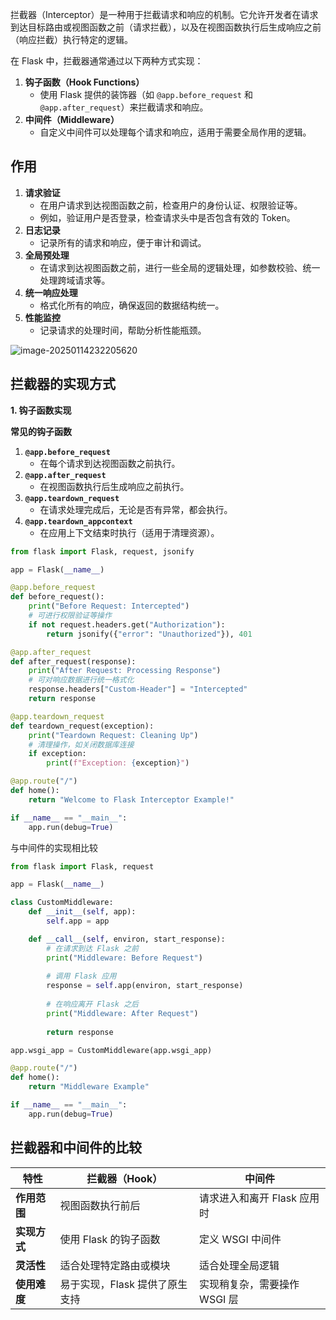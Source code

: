 

拦截器（Interceptor）是一种用于拦截请求和响应的机制。它允许开发者在请求到达目标路由或视图函数之前（请求拦截），以及在视图函数执行后生成响应之前（响应拦截）执行特定的逻辑。

在 Flask 中，拦截器通常通过以下两种方式实现：

1. **钩子函数（Hook Functions）**
   - 使用 Flask 提供的装饰器（如 `@app.before_request` 和 `@app.after_request`）来拦截请求和响应。
2. **中间件（Middleware）**
   - 自定义中间件可以处理每个请求和响应，适用于需要全局作用的逻辑。



## 作用

1. **请求验证**
   - 在用户请求到达视图函数之前，检查用户的身份认证、权限验证等。
   - 例如，验证用户是否登录，检查请求头中是否包含有效的 Token。
2. **日志记录**
   - 记录所有的请求和响应，便于审计和调试。
3. **全局预处理**
   - 在请求到达视图函数之前，进行一些全局的逻辑处理，如参数校验、统一处理跨域请求等。
4. **统一响应处理**
   - 格式化所有的响应，确保返回的数据结构统一。
5. **性能监控**
   - 记录请求的处理时间，帮助分析性能瓶颈。

![image-20250114232205620](https://s2.loli.net/2025/01/14/iNYMTlpxyg7b6no.png)

## 拦截器的实现方式

**1. 钩子函数实现**

**常见的钩子函数**

1. **`@app.before_request`**
   - 在每个请求到达视图函数之前执行。
2. **`@app.after_request`**
   - 在视图函数执行后生成响应之前执行。
3. **`@app.teardown_request`**
   - 在请求处理完成后，无论是否有异常，都会执行。
4. **`@app.teardown_appcontext`**
   - 在应用上下文结束时执行（适用于清理资源）。

```python
from flask import Flask, request, jsonify

app = Flask(__name__)

@app.before_request
def before_request():
    print("Before Request: Intercepted")
    # 可进行权限验证等操作
    if not request.headers.get("Authorization"):
        return jsonify({"error": "Unauthorized"}), 401

@app.after_request
def after_request(response):
    print("After Request: Processing Response")
    # 可对响应数据进行统一格式化
    response.headers["Custom-Header"] = "Intercepted"
    return response

@app.teardown_request
def teardown_request(exception):
    print("Teardown Request: Cleaning Up")
    # 清理操作，如关闭数据库连接
    if exception:
        print(f"Exception: {exception}")

@app.route("/")
def home():
    return "Welcome to Flask Interceptor Example!"

if __name__ == "__main__":
    app.run(debug=True)
```



与中间件的实现相比较

```python
from flask import Flask, request

app = Flask(__name__)

class CustomMiddleware:
    def __init__(self, app):
        self.app = app

    def __call__(self, environ, start_response):
        # 在请求到达 Flask 之前
        print("Middleware: Before Request")
        
        # 调用 Flask 应用
        response = self.app(environ, start_response)
        
        # 在响应离开 Flask 之后
        print("Middleware: After Request")
        
        return response

app.wsgi_app = CustomMiddleware(app.wsgi_app)

@app.route("/")
def home():
    return "Middleware Example"

if __name__ == "__main__":
    app.run(debug=True)
```



## 拦截器和中间件的比较

| 特性         | 拦截器（Hook）                 | 中间件                       |
| ------------ | ------------------------------ | ---------------------------- |
| **作用范围** | 视图函数执行前后               | 请求进入和离开 Flask 应用时  |
| **实现方式** | 使用 Flask 的钩子函数          | 定义 WSGI 中间件             |
| **灵活性**   | 适合处理特定路由或模块         | 适合处理全局逻辑             |
| **使用难度** | 易于实现，Flask 提供了原生支持 | 实现稍复杂，需要操作 WSGI 层 |